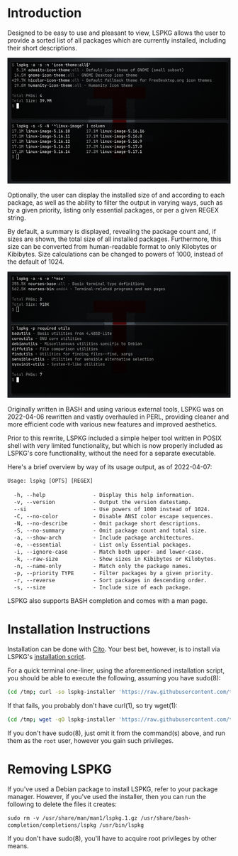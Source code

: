 # Introduction

Designed to be easy to use and pleasant to view, LSPKG allows the user to provide a sorted list of all packages which are currently installed, including their short descriptions.

![image](screenshots/Screenshot_2022-04-07_17:15:21.jpg)

Optionally, the user can display the installed size of and according to each package, as well as the ability to filter the output in varying ways, such as by a given priority, listing only essential packages, or per a given REGEX string.

By default, a summary is displayed, revealing the package count and, if sizes are shown, the total size of all installed packages. Furthermore, this size can be converted from human-readable format to only Kilobytes or Kibibytes. Size calculations can be changed to powers of 1000, instead of the default of 1024.

![image](screenshots/Screenshot_2022-04-07_17:21:18.jpg)

Originally written in BASH and using various external tools, LSPKG was on 2022-04-06 rewritten and vastly overhauled in PERL, providing cleaner and more efficient code with various new features and improved aesthetics.

Prior to this rewrite, LSPKG included a simple helper tool written in POSIX shell with very limited functionality, but which is now properly included as LSPKG's core functionality, without the need for a separate executable.

Here's a brief overview by way of its usage output, as of 2022-04-07:

```
Usage: lspkg [OPTS] [REGEX]

  -h, --help               - Display this help information.
  -v, --version            - Output the version datestamp.
  --si                     - Use powers of 1000 instead of 1024.
  -C, --no-color           - Disable ANSI color escape sequences.
  -N, --no-describe        - Omit package short descriptions.
  -S, --no-summary         - Omit package count and total size.
  -a, --show-arch          - Include package architectures.
  -e, --essential          - List only Essential packages.
  -i, --ignore-case        - Match both upper- and lower-case.
  -k, --raw-size           - Show sizes in Kibibytes or Kilobytes.
  -n, --name-only          - Match only the package names.
  -p, --priority TYPE      - Filter packages by a given priority.
  -r, --reverse            - Sort packages in descending order.
  -s, --size               - Include size of each package.
```

LSPKG also supports BASH completion and comes with a man page.

# Installation Instructions

Installation can be done with [Cito](https://github.com/terminalforlife/Extra/blob/master/source/cito). Your best bet, however, is to install via LSPKG's [installation script](https://github.com/terminalforlife/PerlProjects/blob/master/source/lspkg/lspkg-installer).

For a quick terminal one-liner, using the aforementioned installation script, you should be able to execute the following, assuming you have sudo(8):

```sh
(cd /tmp; curl -so lspkg-installer 'https://raw.githubusercontent.com/terminalforlife/PerlProjects/master/source/lspkg/lspkg-installer' && sudo \sh lspkg-installer; rm lspkg-installer)
```

If that fails, you probably don't have curl(1), so try wget(1):

```sh
(cd /tmp; wget -qO lspkg-installer 'https://raw.githubusercontent.com/terminalforlife/PerlProjects/master/source/lspkg/lspkg-installer' && sudo \sh lspkg-installer; rm lspkg-installer)
```

If you don't have sudo(8), just omit it from the command(s) above, and run them as the `root` user, however you gain such privileges.

# Removing LSPKG

If you've used a Debian package to install LSPKG, refer to your package manager. However, if you've used the installer, then you can run the following to delete the files it creates:

```
sudo rm -v /usr/share/man/man1/lspkg.1.gz /usr/share/bash-completion/completions/lspkg /usr/bin/lspkg
```

If you don't have sudo(8), you'll have to acquire root privileges by other means.
